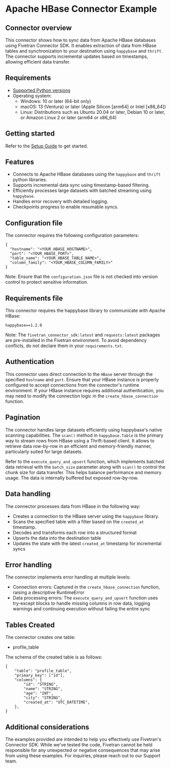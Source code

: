 # Apache HBase Connector Example

## Connector overview

This connector shows how to sync data from Apache HBase databases using Fivetran Connector SDK. It enables extraction of data from HBase tables and synchronization to your destination using `happybase` and `thrift`. The connector supports incremental updates based on timestamps, allowing efficient data transfer.

## Requirements

* [Supported Python versions](https://github.com/fivetran/fivetran_connector_sdk/blob/main/README.md#requirements)   
* Operating system:
  * Windows: 10 or later (64-bit only)
  * macOS: 13 (Ventura) or later (Apple Silicon [arm64] or Intel [x86_64])
  * Linux: Distributions such as Ubuntu 20.04 or later, Debian 10 or later, or Amazon Linux 2 or later (arm64 or x86_64)

## Getting started

Refer to the [Setup Guide](https://fivetran.com/docs/connectors/connector-sdk/setup-guide) to get started.

## Features

- Connects to Apache HBase databases using the `happybase` and `thrift` python libraries.
- Supports incremental data sync using timestamp-based filtering.
- Efficiently processes large datasets with batched streaming using `happybase`.
- Handles error recovery with detailed logging.
- Checkpoints progress to enable resumable syncs.

## Configuration file

The connector requires the following configuration parameters: 

```
{
  "hostname": "<YOUR_HBASE_HOSTNAME>",
  "port": "<YOUR_HBASE_PORT>",
  "table_name": "<YOUR_HBASE_TABLE_NAME>", 
  "column_family": "<YOUR_HBASE_COLUMN_FAMILY>"
}
```

Note: Ensure that the `configuration.json` file is not checked into version control to protect sensitive information.

## Requirements file

This connector requires the happybase library to communicate with Apache HBase:

```
happybase==1.2.0
```

Note: The `fivetran_connector_sdk:latest` and `requests:latest` packages are pre-installed in the Fivetran environment. To avoid dependency conflicts, do not declare them in your `requirements.txt`.

## Authentication

This connector uses direct connection to the `HBase` server through the specified `hostname` and `port`. Ensure that your HBase instance is properly configured to accept connections from the connector's runtime environment. If your HBase instance requires additional authentication, you may need to modify the connection logic in the `create_hbase_connection` function.

## Pagination

The connector handles large datasets efficiently using happybase's native scanning capabilities. The `scan()` method in `happybase.Table` is the primary way to stream rows from HBase using a Thrift-based client. It allows to retrieve data row-by-row in an efficient and memory-friendly manner, particularly suited for large datasets.

Refer to the `execute_query_and_upsert` function, which implements batched data retrieval with the `batch_size` parameter along with `scan()` to control the chunk size for data transfer. This helps balance performance and memory usage. The data is internally buffered but exposed row-by-row.

## Data handling


The connector processes data from HBase in the following way:  
- Creates a connection to the HBase server using the `happybase` library.
- Scans the specified table with a filter based on the `created_at` timestamp.
- Decodes and transforms each row into a structured format
- Upserts the data into the destination table
- Updates the state with the latest `created_at` timestamp for incremental syncs

## Error handling

The connector implements error handling at multiple levels:  
- Connection errors: Captured in the `create_hbase_connection` function, raising a descriptive RuntimeError
- Data processing errors: The `execute_query_and_upsert` function uses try-except blocks to handle missing columns in row data, logging warnings and continuing execution without failing the entire sync

## Tables Created


The connector creates one table:  
- profile_table

The schema of the created table is as follows:

```
{
    "table": "profile_table",
    "primary_key": ["id"],
    "columns": {
        "id": "STRING",
        "name": "STRING",
        "age": "INT",
        "city": "STRING",
        "created_at": "UTC_DATETIME",
    },
}
```

## Additional considerations

The examples provided are intended to help you effectively use Fivetran's Connector SDK. While we've tested the code, Fivetran cannot be held responsible for any unexpected or negative consequences that may arise from using these examples. For inquiries, please reach out to our Support team.
